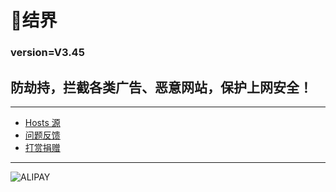 # 🧿结界
### version=V3.45
## 防劫持，拦截各类广告、恶意网站，保护上网安全！
***
* [Hosts 源](http://cfyfcie48msjtlnk.mikecrm.com/LWZv5oE)
* [问题反馈](http://cfyfcie48msjtlnk.mikecrm.com/LWZv5oE)
* [打赏捐赠](https://gitee.com/coolapk-code_9527/border/raw/master/image/ALIPAY.jpg)
***
![ALIPAY](https://gitee.com/coolapk-code_9527/border/raw/master/image/ALIPAY.jpg)
